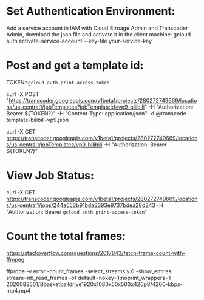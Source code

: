 # Set Authentication Environment:
Add a service account in IAM with Cloud Stroage Admin and Transcoder Admin, download the json file and activate it in the client machine:
gcloud auth activate-service-account --key-file your-service-key


# Post and get a template id:

TOKEN=`gcloud auth print-access-token`

curl -X POST "https://transcoder.googleapis.com/v1beta1/projects/280272749669/locations/us-central1/jobTemplates?jobTemplateId=vp9-bilibili" -H "Authorization: Bearer ${TOKEN?}" -H "Content-Type: application/json"  -d @transcode-template-bilibili-vp9.json

curl -X GET https://transcoder.googleapis.com/v1beta1/projects/280272749669/locations/us-central1/jobTemplates/vp9-bilibili -H "Authorization: Bearer ${TOKEN?}"


# View Job Status:
curl -X GET https://transcoder.googleapis.com/v1beta1/projects/280272749669/locations/us-central1/jobs/244a653b91bda8393e9737bdea28d343 -H "Authorization: Bearer `gcloud auth print-access-token`"

# Count the total frames:
https://stackoverflow.com/questions/2017843/fetch-frame-count-with-ffmpeg

ffprobe -v error -count_frames -select_streams v:0  -show_entries stream=nb_read_frames -of default=nokey=1:noprint_wrappers=1 2020082501/Bbasketballdrive1920x1080x50x500x420p8/4200-kbps-mp4.mp4
